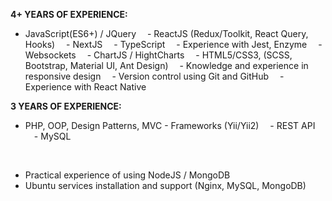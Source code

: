 <strong>4+ YEARS OF EXPERIENCE:</strong>
  - JavaScript(ES6+) / JQuery
  - ReactJS (Redux/Toolkit, React Query, Hooks)
  - NextJS
  - TypeScript
  - Experience with Jest, Enzyme
  - Websockets
  - ChartJS / HightCharts
  - HTML5/CSS3, (SCSS, Bootstrap, Material UI, Ant Design)
  - Knowledge and experience in responsive design
  - Version control using Git and GitHub
  - Experience with React Native


<strong>3 YEARS OF EXPERIENCE:</strong>
  - PHP, OOP, Design Patterns, MVC - Frameworks (Yii/Yii2)
  - REST API
  - MySQL

<br>

- Practical experience of using NodeJS / MongoDB
- Ubuntu services installation and support (Nginx, MySQL, MongoDB)
